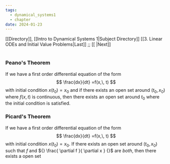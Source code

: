 ```yaml
---
tags:
  - dynamical_systems1
  - chapter
date: 2024-01-23
---
```

[[Directory]], [[Intro to Dynamical Systems 1|Subject Directory]]
[[3. Linear ODEs and Initial Value Problems|Last]] ;; [[ |Next]]
# 
## 
### Peano's Theorem
If we have a first order differential equation of the form
$$
\frac{dx}{dt} =f(x,\, t)
$$
with initial condition ${} x(t_{0})=x_{0} {}$ and if there exists an open set around ${} (t_{0},\, x_{0}) {}$ where ${} f(x,\, t) {}$ is continuous, then there exists an open set around $t_{0}$ where the initial condition is satisfied.
### Picard's Theorem
If we have a first order differential equation of the form
$$
\frac{dx}{dt} =f(x,\, t)
$$
with initial condition ${} x(t_{0})=x_{0} {}$. If there exists an open set around ${} (t_{0},\, x_{0}) {}$ such that $f$ and ${} \frac{ \partial f }{ \partial x }  {}$ are *both*, then there exists a open set 